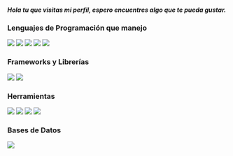 <h5>Hola tu que visitas mi perfil, espero encuentres algo que te pueda gustar.</h5>

<h3>Lenguajes de Programación que manejo</h3>
<p>
  <img src="https://img.shields.io/badge/HTML5-80%25%20-orange" />
  <img src="https://img.shields.io/badge/CSS3-50%25%20-blue" />
  <img src="https://img.shields.io/badge/C%23-40%25%20-purple" />
  <img src="https://img.shields.io/badge/JavaScript-50%25%20-yellow" />
  <img src="https://img.shields.io/badge/PHP-40%25%20-darkblue" />
</p>

<h3>Frameworks y Librerías</h3>

<p>
  <img src="https://img.shields.io/badge/.NET-30%25%20-blue"/>
  <img src="https://img.shields.io/badge/Boostrap-20%25%20-purple"/>
</p>


<h3>Herramientas</h3>
<p>
  <img src="https://img.shields.io/badge/Visual%20Studio%20Code-30%25%20-darkblue" />
  <img src="https://img.shields.io/badge/Visual%20Studio-50%25%20-blue" />
  <img src="https://img.shields.io/badge/IntelliJ%20IDEA-20%25%20-purple"/>
  <img src="https://img.shields.io/badge/Sublime%20Text%203-50%25%20-orange" />
</p>


<h3>Bases de Datos</h3>
<p>
  <img src="https://img.shields.io/badge/MSSQL%20Server-%20-red"/>
</p>
